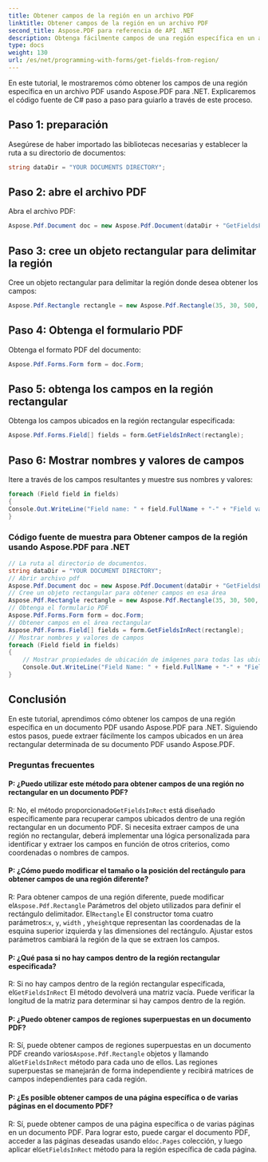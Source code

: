 ```yaml
---
title: Obtener campos de la región en un archivo PDF
linktitle: Obtener campos de la región en un archivo PDF
second_title: Aspose.PDF para referencia de API .NET
description: Obtenga fácilmente campos de una región específica en un archivo PDF con Aspose.PDF para .NET.
type: docs
weight: 130
url: /es/net/programming-with-forms/get-fields-from-region/
---
```

En este tutorial, le mostraremos cómo obtener los campos de una región específica en un archivo PDF usando Aspose.PDF para .NET. Explicaremos el código fuente de C# paso a paso para guiarlo a través de este proceso.

## Paso 1: preparación

Asegúrese de haber importado las bibliotecas necesarias y establecer la ruta a su directorio de documentos:

```csharp
string dataDir = "YOUR DOCUMENTS DIRECTORY";
```

## Paso 2: abre el archivo PDF

Abra el archivo PDF:

```csharp
Aspose.Pdf.Document doc = new Aspose.Pdf.Document(dataDir + "GetFieldsFromRegion.pdf");
```

## Paso 3: cree un objeto rectangular para delimitar la región

Cree un objeto rectangular para delimitar la región donde desea obtener los campos:

```csharp
Aspose.Pdf.Rectangle rectangle = new Aspose.Pdf.Rectangle(35, 30, 500, 500);
```

## Paso 4: Obtenga el formulario PDF

Obtenga el formato PDF del documento:

```csharp
Aspose.Pdf.Forms.Form form = doc.Form;
```

## Paso 5: obtenga los campos en la región rectangular

Obtenga los campos ubicados en la región rectangular especificada:

```csharp
Aspose.Pdf.Forms.Field[] fields = form.GetFieldsInRect(rectangle);
```

## Paso 6: Mostrar nombres y valores de campos

Itere a través de los campos resultantes y muestre sus nombres y valores:

```csharp
foreach (Field field in fields)
{
Console.Out.WriteLine("Field name: " + field.FullName + "-" + "Field value: " + field.Value);
}
```

### Código fuente de muestra para Obtener campos de la región usando Aspose.PDF para .NET 
```csharp
// La ruta al directorio de documentos.
string dataDir = "YOUR DOCUMENT DIRECTORY";
// Abrir archivo pdf
Aspose.Pdf.Document doc = new Aspose.Pdf.Document(dataDir + "GetFieldsFromRegion.pdf");
// Cree un objeto rectangular para obtener campos en esa área
Aspose.Pdf.Rectangle rectangle = new Aspose.Pdf.Rectangle(35, 30, 500, 500);
// Obtenga el formulario PDF
Aspose.Pdf.Forms.Form form = doc.Form;
// Obtener campos en el área rectangular
Aspose.Pdf.Forms.Field[] fields = form.GetFieldsInRect(rectangle);
// Mostrar nombres y valores de campos
foreach (Field field in fields)
{
	// Mostrar propiedades de ubicación de imágenes para todas las ubicaciones
	Console.Out.WriteLine("Field Name: " + field.FullName + "-" + "Field Value: " + field.Value);
}
```

## Conclusión

En este tutorial, aprendimos cómo obtener los campos de una región específica en un documento PDF usando Aspose.PDF para .NET. Siguiendo estos pasos, puede extraer fácilmente los campos ubicados en un área rectangular determinada de su documento PDF usando Aspose.PDF.

### Preguntas frecuentes

#### P: ¿Puedo utilizar este método para obtener campos de una región no rectangular en un documento PDF?

 R: No, el método proporcionado`GetFieldsInRect` está diseñado específicamente para recuperar campos ubicados dentro de una región rectangular en un documento PDF. Si necesita extraer campos de una región no rectangular, deberá implementar una lógica personalizada para identificar y extraer los campos en función de otros criterios, como coordenadas o nombres de campos.

#### P: ¿Cómo puedo modificar el tamaño o la posición del rectángulo para obtener campos de una región diferente?

 R: Para obtener campos de una región diferente, puede modificar el`Aspose.Pdf.Rectangle` Parámetros del objeto utilizados para definir el rectángulo delimitador. El`Rectangle` El constructor toma cuatro parámetros:`x`, `y`, `width` , y`height`que representan las coordenadas de la esquina superior izquierda y las dimensiones del rectángulo. Ajustar estos parámetros cambiará la región de la que se extraen los campos.

#### P: ¿Qué pasa si no hay campos dentro de la región rectangular especificada?

 R: Si no hay campos dentro de la región rectangular especificada, el`GetFieldsInRect` El método devolverá una matriz vacía. Puede verificar la longitud de la matriz para determinar si hay campos dentro de la región.

#### P: ¿Puedo obtener campos de regiones superpuestas en un documento PDF?

 R: Sí, puede obtener campos de regiones superpuestas en un documento PDF creando varios`Aspose.Pdf.Rectangle` objetos y llamando al`GetFieldsInRect` método para cada uno de ellos. Las regiones superpuestas se manejarán de forma independiente y recibirá matrices de campos independientes para cada región.

#### P: ¿Es posible obtener campos de una página específica o de varias páginas en el documento PDF?

R: Sí, puede obtener campos de una página específica o de varias páginas en un documento PDF. Para lograr esto, puede cargar el documento PDF, acceder a las páginas deseadas usando el`doc.Pages` colección, y luego aplicar el`GetFieldsInRect` método para la región específica de cada página.
